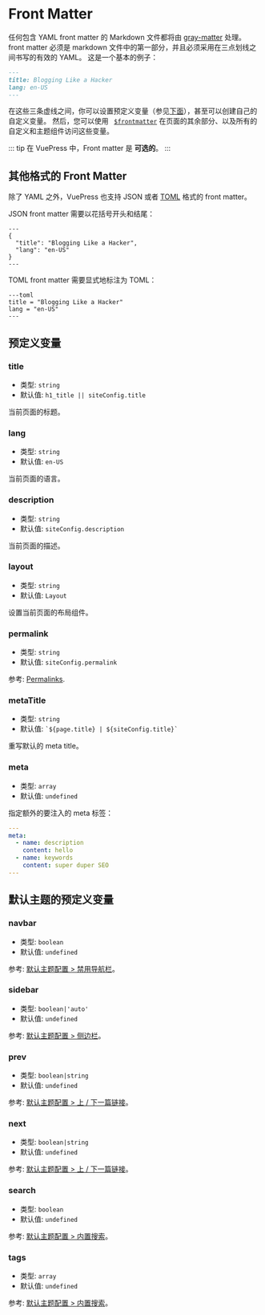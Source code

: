 # Front Matter

任何包含 YAML front matter 的 Markdown 文件都将由 [gray-matter](https://github.com/jonschlinkert/gray-matter) 处理。front matter 必须是 markdown 文件中的第一部分，并且必须采用在三点划线之间书写的有效的 YAML。 这是一个基本的例子：

```markdown
---
title: Blogging Like a Hacker
lang: en-US
---
```

在这些三条虚线之间，你可以设置预定义变量（参见[下面](#预定义变量)），甚至可以创建自己的自定义变量。 然后，您可以使用 <code> [$frontmatter](global-computed.md#frontmatter)</code> 在页面的其余部分、以及所有的自定义和主题组件访问这些变量。

::: tip
在 VuePress 中，Front matter 是 **可选的**。
:::

## 其他格式的 Front Matter

除了 YAML 之外，VuePress 也支持 JSON 或者 [TOML](https://github.com/toml-lang/toml) 格式的 front matter。

JSON front matter 需要以花括号开头和结尾：

```
---
{
  "title": "Blogging Like a Hacker",
  "lang": "en-US"
}
---
```

TOML front matter 需要显式地标注为 TOML：

```
---toml
title = "Blogging Like a Hacker"
lang = "en-US"
---
```

## 预定义变量

### title

- 类型: `string`
- 默认值: `h1_title || siteConfig.title`

当前页面的标题。

### lang

- 类型: `string`
- 默认值: `en-US`

当前页面的语言。

### description

- 类型: `string`
- 默认值: `siteConfig.description`

当前页面的描述。

### layout

- 类型: `string`
- 默认值: `Layout`

设置当前页面的布局组件。

### permalink

- 类型: `string`
- 默认值: `siteConfig.permalink`

参考: [Permalinks](./permalinks.md).

### metaTitle

- 类型: `string`
- 默认值: <code>\`${page.title} | ${siteConfig.title}\`</code>

重写默认的 meta title。

### meta

- 类型: `array`
- 默认值: `undefined`

指定额外的要注入的 meta 标签：

``` yaml
---
meta:
  - name: description
    content: hello
  - name: keywords
    content: super duper SEO
---
```

## 默认主题的预定义变量

### navbar

- 类型: `boolean`
- 默认值: `undefined`

参考: [默认主题配置 > 禁用导航栏](../theme/default-theme-config.md#禁用导航栏)。

### sidebar

- 类型: `boolean|'auto'`
- 默认值: `undefined`

参考: [默认主题配置 > 侧边栏](../theme/default-theme-config.md#侧边栏)。

### prev

- 类型: `boolean|string`
- 默认值: `undefined`

参考: [默认主题配置 > 上 / 下一篇链接](../theme/default-theme-config.md#上-下一篇链接)。

### next

- 类型: `boolean|string`
- 默认值: `undefined`

参考: [默认主题配置 > 上 / 下一篇链接](../theme/default-theme-config.md#上-下一篇链接)。

### search

- 类型: `boolean`
- 默认值: `undefined`

参考: [默认主题配置 > 内置搜索](../theme/default-theme-config.md#内置搜索)。

### tags

- 类型: `array`
- 默认值: `undefined`

参考: [默认主题配置 > 内置搜索](../theme/default-theme-config.md#内置搜索)。
